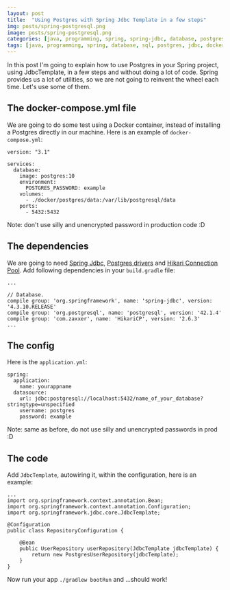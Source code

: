 ```yaml
---
layout: post
title:  "Using Postgres with Spring Jdbc Template in a few steps"
img: posts/spring-postgresql.png
image: posts/spring-postgresql.png
categories: [java, programming, spring, spring-jdbc, database, postgres]
tags: [java, programming, spring, database, sql, postgres, jdbc, docker]
---
```

In this post I'm going to explain how to use Postgres in your Spring project, using JdbcTemplate, in a few steps and without doing a lot of code.
Spring provides us a lot of utilities, so we are not going to reinvent the wheel each time. Let's use some of them.

## The docker-compose.yml file
We are going to do some test using a Docker container, instead of installing a Postgres directly in our machine.
Here is an example of `docker-compose.yml`:

```
version: "3.1"

services:
  database:
    image: postgres:10
    environment:
      POSTGRES_PASSWORD: example
    volumes:
      - ./docker/postgres/data:/var/lib/postgresql/data
    ports:
      - 5432:5432
```
Note: don't use silly and unencrypted password in production code :D

## The dependencies
We are going to need [Spring Jdbc](https://mvnrepository.com/artifact/org.springframework/spring-jdbc), [Postgres drivers](https://mvnrepository.com/artifact/org.postgresql/postgresql) and [Hikari Connection Pool](https://mvnrepository.com/artifact/com.zaxxer/HikariCP).
Add following dependencies in your `build.gradle` file:
```
...

// Database.
compile group: 'org.springframework', name: 'spring-jdbc', version: '4.3.10.RELEASE'
compile group: 'org.postgresql', name: 'postgresql', version: '42.1.4'
compile group: 'com.zaxxer', name: 'HikariCP', version: '2.6.3'
...
```

## The config

Here is the `application.yml`:

```
spring:
  application:
    name: yourappname
  datasource:
    url: jdbc:postgresql://localhost:5432/name_of_your_database?stringtype=unspecified
    username: postgres
    password: example
```
Note: same as before, do not use silly and unencrypted passwords in prod :D

## The code

Add `JdbcTemplate`, autowiring it, within the configuration, here is an example:
```
...
import org.springframework.context.annotation.Bean;
import org.springframework.context.annotation.Configuration;
import org.springframework.jdbc.core.JdbcTemplate;

@Configuration
public class RepositoryConfiguration {

    @Bean
    public UserRepository userRepository(JdbcTemplate jdbcTemplate) {
        return new PostgresUserRepository(jdbcTemplate);
    }
}
```

Now run your app `./gradlew bootRun` and ...should work!